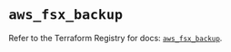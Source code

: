 # `aws_fsx_backup`

Refer to the Terraform Registry for docs: [`aws_fsx_backup`](https://registry.terraform.io/providers/hashicorp/aws/6.8.0/docs/resources/fsx_backup).
